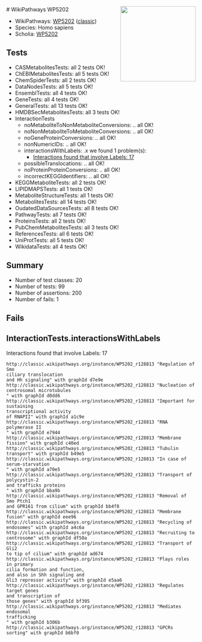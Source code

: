 <img style="float: right; width: 200px" src="https://upload.wikimedia.org/wikipedia/commons/thumb/8/83/Wplogo_with_text_500.png/640px-Wplogo_with_text_500.png" />
# WikiPathways WP5202

* WikiPathways: [WP5202](https://wikipathways.org/pathways/WP5202) ([classic](https://classic.wikipathways.org/instance/WP5202))
* Species: Homo sapiens
* Scholia: [WP5202](https://scholia.toolforge.org/wikipathways/WP5202)
## Tests
* CASMetabolitesTests: all 2 tests OK!
* ChEBIMetabolitesTests: all 5 tests OK!
* ChemSpiderTests: all 2 tests OK!
* DataNodesTests: all 5 tests OK!
* EnsemblTests: all 4 tests OK!
* GeneTests: all 4 tests OK!
* GeneralTests: all 13 tests OK!
* HMDBSecMetabolitesTests: all 3 tests OK!
* InteractionTests
    * noMetaboliteToNonMetaboliteConversions: .. all OK!
    * noNonMetaboliteToMetaboliteConversions: .. all OK!
    * noGeneProteinConversions: .. all OK!
    * nonNumericIDs: .. all OK!
    * interactionsWithLabels: .x we found 1 problem(s):
        * [Interactions found that involve Labels: 17](#fe97a8bf)
    * possibleTranslocations: .. all OK!
    * noProteinProteinConversions: .. all OK!
    * incorrectKEGGIdentifiers: .. all OK!
* KEGGMetaboliteTests: all 2 tests OK!
* LIPIDMAPSTests: all 1 tests OK!
* MetaboliteStructureTests: all 1 tests OK!
* MetabolitesTests: all 14 tests OK!
* OudatedDataSourcesTests: all 8 tests OK!
* PathwayTests: all 7 tests OK!
* ProteinsTests: all 2 tests OK!
* PubChemMetabolitesTests: all 3 tests OK!
* ReferencesTests: all 6 tests OK!
* UniProtTests: all 5 tests OK!
* WikidataTests: all 4 tests OK!


## Summary

* Number of test classes: 20
* Number of tests: 99
* Number of assertions: 200
* Number of fails: 1

## Fails

<a name="fe97a8bf" />

## InteractionTests.interactionsWithLabels

Interactions found that involve Labels: 17
```
http://classic.wikipathways.org/instance/WP5202_r128813 "Regulation of Smo 
ciliary translocation
and Hh signaling" with graphId d7e9e
http://classic.wikipathways.org/instance/WP5202_r128813 "Nucleation of 
centrosomal microtubules
" with graphId d0dd6
http://classic.wikipathways.org/instance/WP5202_r128813 "Important for sustaining 
transcriptional activity 
of RNAPII" with graphId a1c9e
http://classic.wikipathways.org/instance/WP5202_r128813 "RNA polymerase II
" with graphId e7944
http://classic.wikipathways.org/instance/WP5202_r128813 "Membrane fission" with graphId c40ed
http://classic.wikipathways.org/instance/WP5202_r128813 "Tubulin transport" with graphId b49e5
http://classic.wikipathways.org/instance/WP5202_r128813 "In case of 
serum-starvation
" with graphId a70e5
http://classic.wikipathways.org/instance/WP5202_r128813 "Transport of polycystin-2 
and trafficks proteins
" with graphId bba9b
http://classic.wikipathways.org/instance/WP5202_r128813 "Removal of Smo Ptch1 
and GPR161 from cilium" with graphId bb4f8
http://classic.wikipathways.org/instance/WP5202_r128813 "Membrane fusion" with graphId eee96
http://classic.wikipathways.org/instance/WP5202_r128813 "Recycling of endosomes" with graphId a4c6a
http://classic.wikipathways.org/instance/WP5202_r128813 "Recruiting to 
centrosome" with graphId df50a
http://classic.wikipathways.org/instance/WP5202_r128813 "Transport of Gli2
to tip of cilium" with graphId ad674
http://classic.wikipathways.org/instance/WP5202_r128813 "Plays roles in primary 
cilia formation and function, 
and also in Shh signaling and 
Gli3 repressor activity" with graphId e5aa6
http://classic.wikipathways.org/instance/WP5202_r128813 "Regulates target genes 
and transcription of 
those genes" with graphId bf395
http://classic.wikipathways.org/instance/WP5202_r128813 "Mediates endosomal 
trafficking
" with graphId b306b
http://classic.wikipathways.org/instance/WP5202_r128813 "GPCRs 
sorting" with graphId b6bf0
```


